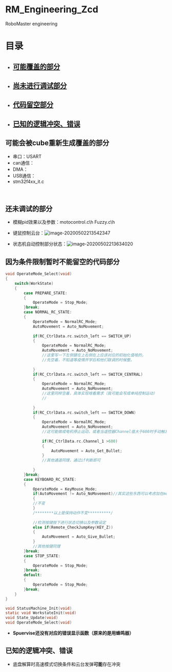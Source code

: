 # RM_Engineering_Zcd
RoboMaster engineering



# 目录

* ##   [可能覆盖的部分](#可能会被cube重新生成覆盖的部分)

* ## [尚未进行调试部分](#还未调试的部分)

* ## [代码留空部分](#因为条件限制暂时不能留空的代码部分)

* ## [已知的逻辑冲突、错误](#已知的逻辑冲突、错误)

  
  
  







## 可能会被cube重新生成覆盖的部分 ##



* 串口：USART
* can通信：
* DMA：
* USB通信：
* stm32f4xx_it.c

​	

## 还未调试的部分 ##

* 模糊pid效果以及参数：motocontrol.c\h 	Fuzzy.c\h

* 键鼠控制云台：![image-20200502213542347](C:\Users\lenovo\AppData\Roaming\Typora\typora-user-images\image-20200502213542347.png)

* 状态机自动控制部分状态：![image-20200502213634020](C:\Users\lenovo\AppData\Roaming\Typora\typora-user-images\image-20200502213634020.png)

## 因为条件限制暂时不能留空的代码部分 ##

~~~ c
void OperateMode_Select(void)
{
	switch(WorkState)
	{
		case PREPARE_STATE:
		{
			OperateMode = Stop_Mode;
		}break;
		case NORMAL_RC_STATE:
		{
			OperateMode = NormalRC_Mode;
			AutoMovement = Auto_NoMovement;
			
			if(RC_CtrlData.rc.switch_left == SWITCH_UP)
			{
				OperateMode = NormalRC_Mode;
				AutoMovement = Auto_NoMovement;
				//这里写一下左侧键在上右侧在上应该对应的初始化值啥的，
				//先空着，不知道等疫情开学后和他们联调的时候整。
				
			}
			if(RC_CtrlData.rc.switch_left == SWITCH_CENTRAL)
			{
				OperateMode = NormalRC_Mode;
				AutoMovement = Auto_NoMovement;	
				//这里同样空着，具体实现啥看需求（我可能会写成单纯控制运动）
				//
				
			}
			if(RC_CtrlData.rc.switch_left == SWITCH_DOWN)
			{
				OperateMode = NormalRC_Mode;
				AutoMovement = Auto_NoMovement;	
				//这可能做成电机停止运动，或者当遥控器Channel值大于600时手动触发自动控制
				
				if(RC_CtrlData.rc.Channel_1 >600)
				{
					AutoMovement = Auto_Get_Bullet;
				}
				//其他通道同理，通过if判断即可
			
			}	
		}break;
		case KEYBOARD_RC_STATE:
		{
			OperateMode = KeyMouse_Mode;
			if(AutoMovement != Auto_NoMovement)//其实这些东西可以考虑加在mode下
			{
			//不变
			}
			/********以上是保持动作不变**********/
			
			//检测按键按下进行状态切换以及参数设定
			else if(Remote_CheckJumpKey(KEY_Z))
			{
				AutoMovement = Auto_Give_Bullet;
			}
			//其他按键同理
		}break;
		case STOP_STATE:
		{
			OperateMode = Stop_Mode;
		}break;
		default:
		{
			OperateMode = Stop_Mode;
		}break;
	}
}
~~~

~~~ c
void StatusMachine_Init(void)
static void WorkstateInit(void)
void State_Update(void)
void OperateMode_Select(void)
~~~

* **Spuervise还没有对应的错误显示函数（原来的是用蜂鸣器）**

## 已知的逻辑冲突、错误

* 底盘解算时高速模式切换条件和云台发弹**可能**存在冲突

